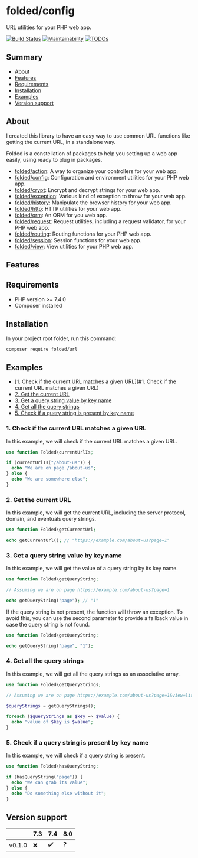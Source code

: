 # folded/config

URL utilities for your PHP web app.

[![Build Status](https://travis-ci.com/folded-php/url.svg?branch=master)](https://travis-ci.com/folded-php/url) [![Maintainability](https://api.codeclimate.com/v1/badges/1968f36aaf19246dcc16/maintainability)](https://codeclimate.com/github/folded-php/url/maintainability) [![TODOs](https://img.shields.io/endpoint?url=https://api.tickgit.com/badge?repo=github.com/folded-php/url)](https://www.tickgit.com/browse?repo=github.com/folded-php/url)

## Summary

- [About](#about)
- [Features](#features)
- [Requirements](#requirements)
- [Installation](#installation)
- [Examples](#examples)
- [Version support](#version-support)

## About

I created this library to have an easy way to use common URL functions like getting the current URL, in a standalone way.

Folded is a constellation of packages to help you setting up a web app easily, using ready to plug in packages.

- [folded/action](https://github.com/folded-php/action): A way to organize your controllers for your web app.
- [folded/config](https://github.com/folded-php/config): Configuration and environment utilities for your PHP web app.
- [folded/crypt](https://github.com/folded-php/crypt): Encrypt and decrypt strings for your web app.
- [folded/exception](https://github.com/folded-php/exception): Various kind of exception to throw for your web app.
- [folded/history](https://github.com/folded-php/history): Manipulate the browser history for your web app.
- [folded/http](https://github.com/folded-php/http): HTTP utilities for your web app.
- [folded/orm](https://github.com/folded-php/orm): An ORM for you web app.
- [folded/request](https://github.com/folded-php/request): Request utilities, including a request validator, for your PHP web app.
- [folded/routing](https://github.com/folded-php/routing): Routing functions for your PHP web app.
- [folded/session](https://github.com/folded-php/session): Session functions for your web app.
- [folded/view](https://github.com/folded-php/view): View utilities for your PHP web app.

## Features

## Requirements

- PHP version >= 7.4.0
- Composer installed

## Installation

In your project root folder, run this command:

```bash
composer require folded/url
```

## Examples

- [1. Check if the current URL matches a given URL](#1. Check if the current URL matches a given URL)
- [2. Get the current URL](#2-get-the-current-url)
- [3. Get a query string value by key name](#3-get-a-query-string-value-by-key-name)
- [4. Get all the query strings](#4-get-all-the-query-strings)
- [5. Check if a query string is present by key name](#5-check-if-a-query-string-is-present-by-key-name)

### 1. Check if the current URL matches a given URL

In this example, we will check if the current URL matches a given URL.

```php
use function Folded\currentUrlIs;

if (currentUrlIs("/about-us")) {
  echo "We are on page /about-us";
} else {
  echo "We are somewhere else";
}
```

### 2. Get the current URL

In this example, we will get the current URL, including the server protocol, domain, and eventuals query strings.

```php
use function Folded\getCurrentUrl;

echo getCurrentUrl(); // "https://example.com/about-us?page=1"
```

### 3. Get a query string value by key name

In this example, we will get the value of a query string by its key name.

```php
use function Folded\getQueryString;

// Assuming we are on page https://example.com/about-us?page=1

echo getQueryString("page"); // "1"
```

If the query string is not present, the function will throw an exception. To avoid this, you can use the second parameter to provide a fallback value in case the query string is not found.

```php
use function Folded\getQueryString;

echo getQueryString("page", "1");
```

### 4. Get all the query strings

In this example, we will get all the query strings as an associative array.

```php
use function Folded\getQueryStrings;

// Assuming we are on page https://example.com/about-us?page=1&view=list

$queryStrings = getQueryStrings();

foreach ($queryStrings as $key => $value) {
  echo "value of $key is $value";
}
```

### 5. Check if a query string is present by key name

In this example, we will check if a query string is present.

```php
use function Folded\hasQueryString;

if (hasQueryString("page")) {
  echo "We can grab its value";
} else {
  echo "Do something else without it";
}
```

## Version support

|        | 7.3 | 7.4 | 8.0 |
| ------ | --- | --- | --- |
| v0.1.0 | ❌  | ✔️  | ❓  |
